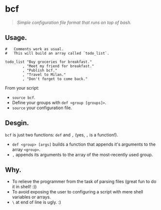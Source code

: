 # bcf

> _Simple configuration file format that runs on top of bash._

## Usage.

```shell
#   Comments work as usual.
#   This will build an array called `todo_list`.

todo_list "Buy groceries for breakfast."
        , "Meet my friend for breakfast."
        , "Publish bcf."
        , "Travel to Milan."
        , "Don't forget to come back."
```

From your script:
- `source bcf`.
- Define your groups with `def <group [groups]>`.
- `source` your configuration file.


## Desgin.

`bcf` is just two functions: `def` and `,` (yes, `,` is a function!).

- `def <group> [args]` builds a function that appends it's arguments to
  the array `<group>`.
- `,` appends its arguments to the array of the most-recently used group.


## Why.

- To relieve the programmer from the task of parsing files (great fun
  to do it in shell! :))
- To avoid exposing the user to configuring a script with mere shell
  variables or arrays.
- `\` at end of line is ugly. :)
